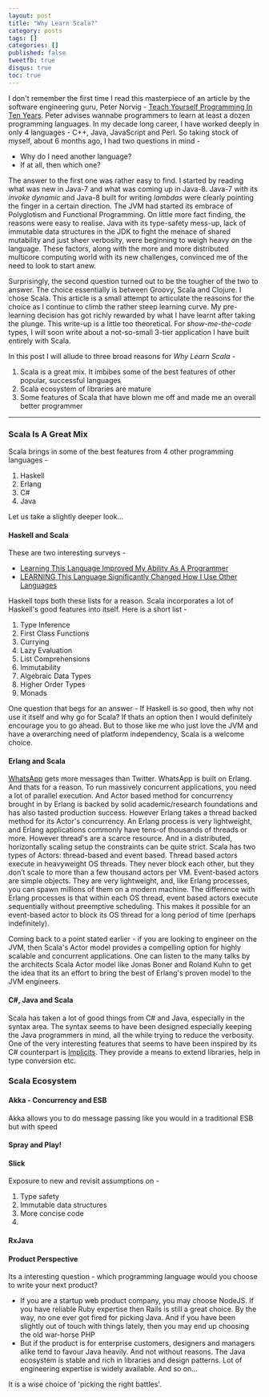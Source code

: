 ```yaml
---
layout: post
title: "Why Learn Scala?"
category: posts
tags: []
categories: []
published: false
tweetfb: true
disqus: true
toc: true
---
```

I don't remember the first time I read this masterpiece of an article by the software engineering guru, Peter Norvig - [Teach Yourself Programming In Ten Years](http://norvig.com/21-days.html#answers). Peter advises wannabe programmers to learn at least a dozen programming languages. In my decade long career, I have worked deeply in only 4 languages - C++, Java, JavaScript and Perl. So taking stock of myself, about 6 months ago, I had two questions in mind - 

* Why do I need another language? 
* If at all, then which one?

The answer to the first one was rather easy to find. I started by reading what was new in Java-7 and what was coming up in Java-8. Java-7 with its *invoke dynamic* and Java-8 built for writing *lambdas* were clearly pointing the finger in a certain direction. The JVM had started its embrace of Polyglotism and Functional Programming. On little more fact finding, the reasons were easy to realise. Java with its type-safety mess-up, lack of immutable data structures in the JDK to fight the menace of shared mutability and just sheer verbosity, were beginning to weigh heavy on the language. These factors, along with the more and more distributed multicore computing world with its new challenges, convinced me of the need to look to start anew.

Surprisingly, the second question turned out to be the tougher of the two to answer. The choice essentially is between Groovy, Scala and Clojure. I chose Scala. This article is a small attempt to articulate the reasons for the choice as I continue to climb the rather steep learning curve. My pre-learning decision has got richly rewarded by what I have learnt after taking the plunge. This write-up is a little too theoretical. For *show-me-the-code* types, I will soon write about a not-so-small 3-tier application I have built entirely with Scala. 

In this post I will allude to three broad reasons for *Why Learn Scala* -

1. Scala is a great mix. It imbibes some of the best features of other popular, successful languages
2. Scala ecosystem of libraries are mature
3. Some features of Scala that have blown me off and made me an overall better programmer

<hr>

### Scala Is A Great Mix 

Scala brings in some of the best features from 4 other programming languages -

1. Haskell
2. Erlang
3. C#
4. Java

Let us take a slightly deeper look...

#### Haskell and Scala
These are two interesting surveys -

* [Learning This Language Improved My Ability As A Programmer](http://hammerprinciple.com/therighttool/statements/learning-this-language-improved-my-ability-as-a-pr)
* [LEARNING This Language Significantly Changed How I Use Other Languages](http://hammerprinciple.com/therighttool/statements/learning-this-language-significantly-changed-how-i)

Haskell tops both these lists for a reason. Scala incorporates a lot of Haskell's good features into itself. Here is a short list -

1. Type Inference
2. First Class Functions
3. Currying
4. Lazy Evaluation
5. List Comprehensions
6. Immutability
7. Algebraic Data Types
8. Higher Order Types
9. Monads

One question that begs for an answer - If Haskell is so good, then why not use it itself and why go for Scala? If thats an option then I would definitely encourage you to go ahead. But to those like me who just love the JVM and have a overarching need of platform independency, Scala is a welcome choice.

#### Erlang and Scala
[WhatsApp](http://highscalability.com/blog/2013/11/8/stuff-the-internet-says-on-scalability-for-november-8th-2013.html?SSLoginOk=true) gets more messages than Twitter. WhatsApp is built on Erlang. And thats for a reason. To run massively concurrent applications, you need a lot of parallel execution. And Actor based method for concurrency brought in by Erlang is backed by solid academic/research foundations and has also tasted production success. However Erlang takes a thread backed method for its Actor's concurrency. An Erlang process is very lightweight, and Erlang applications commonly have tens-of thousands of threads or more. However thread's are a scarce resource. And in a distributed, horizontally scaling setup the constraints can be quite strict. Scala has two types of Actors: thread-based and event based. Thread based actors execute in heavyweight OS threads. They never block each other, but they don’t scale to more than a few thousand actors per VM. Event-based actors are simple objects. They are very lightweight, and, like Erlang processes, you can spawn millions of them on a modern machine. The difference with Erlang processes is that within each OS thread, event based actors execute sequentially without preemptive scheduling. This makes it possible for an event-based actor to block its OS thread for a long period of time (perhaps indefinitely).

Coming back to a point stated earlier - if you are looking to engineer on the JVM, then Scala's Actor model provides a compelling option for highly scalable and concurrent applications. One can listen to the many talks by the architects Scala Actor model like Jonas Boner and Roland Kuhn to get the idea that its an effort to bring the best of Erlang's proven model to the JVM engineers.

#### C#, Java and Scala
Scala has taken a lot of good things from C# and Java, especially in the syntax area. The syntax seems to have been designed especially keeping the Java programmers in mind, all the while trying to reduce the verbosity. One of the very interesting features that seems to have been inspired by its C# counterpart is [Implicits](http://www.artima.com/pins1ed/implicit-conversions-and-parameters.html). They provide a means to extend libraries, help in type conversion etc. 

### Scala Ecosystem

#### Akka - Concurrency and ESB

Akka allows you to do message passing like you would in a traditional ESB but with speed

#### Spray and Play!

#### Slick
Exposure to new and revisit assumptions on -

1. Type safety
2. Immutable data structures
3. More concise code
4. 

#### RxJava


#### Product Perspective
Its a interesting question - which programming language would you choose to write your next product? 

* If you are a startup web product company, you may choose NodeJS. If you have reliable Ruby expertise then Rails is still a great choice. By the way, no one ever got fired for picking Java. And if you have been slightly out of touch with things lately, then you may end up choosing the old war-horse PHP
* But if the product is for enterprise customers, designers and managers alike tend to favour Java heavily. And not without reasons. The Java ecosystem is stable and rich in libraries and design patterns. Lot of engineering expertise is widely available. And so on...

It is a wise choice of 'picking the right battles'.


